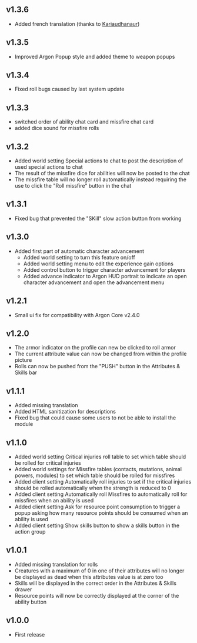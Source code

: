 ## v1.3.6
- Added french translation (thanks to [Kariaudhanaur](https://github.com/Kariaudhanaur))

## v1.3.5
- Improved Argon Popup style and added theme to weapon popups
  
## v1.3.4
- Fixed roll bugs caused by last system update

## v1.3.3
- switched order of ability chat card and missfire chat card
- added dice sound for missfire rolls

## v1.3.2
- Added world setting Special actions to chat to post the description of used special actions to chat
- The result of the missfire dice for abilities will now be posted to the chat
- The missfire table will no longer roll automatically instead requiring the use to click the "Roll missfire" button in the chat

## v1.3.1
- Fixed bug that prevented the "SKill" slow action button from working

## v1.3.0
- Added first part of automatic character advancement
  - Added world setting to turn this feature on/off
  - Added world setting menu to edit the experience gain options
  - Added control button to trigger character advancement for players
  - Added advance indicator to Argon HUD portrait to indicate an open character advancement and open the advancement menu

## v1.2.1
- Small ui fix for compatibility with Argon Core v2.4.0

## v1.2.0
- The armor indicator on the profile can new be clicked to roll armor
- The current attribute value can now be changed from within the profile picture
- Rolls can now be pushed from the "PUSH" button in the Attributes & Skills bar

## v1.1.1
- Added missing translation
- Added HTML sanitization for descriptions
- Fixed bug that could cause some users to not be able to install the module

## v1.1.0
- Added world setting Critical injuries roll table to set which table should be rolled for critical injuries
- Added world settings for Missfire tables (contacts, mutations, animal powers, modules) to set which table should be rolled for missfires
- Added client setting Automatically roll injuries to set if the critical injuries should be rolled automatically when the strength is reduced to 0
- Added client setting Automatically roll Missfires to automatically roll for missfires when an ability is used
- Added client setting Ask for resource point consumption to trigger a popup asking how many resource points should be consumed when an ability is used
- Added client setting Show skills button to show a skills button in the action group

## v1.0.1
- Added missing translation for rolls
- Creatures with a maximum of 0 in one of their attributes will no longer be displayed as dead when this attributes value is at zero too
- Skills will be displayed in the correct order in the Attributes & Skills drawer
- Resource points will now be correctly displayed at the corner of the ability button

## v1.0.0
- First release
